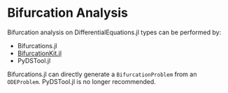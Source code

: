 # Bifurcation Analysis

Bifurcation analysis on DifferentialEquations.jl types can be performed by:

- Bifurcations.jl
- [BifurcationKit.jl](https://github.com/rveltz/BifurcationKit.jl)
- PyDSTool.jl

Bifurcations.jl can directly generate a `BifurcationProblem` from an
`ODEProblem`. PyDSTool.jl is no longer recommended.
